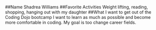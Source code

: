 ##Name
Shadrea Williams
##Favorite Activities
Weight lifting, reading, shopping, hanging out with my daughter
##What I want to get out of the Coding Dojo bootcamp
I want to learn as much as possible and become more comfortable in coding. My goal is too change career fields.
